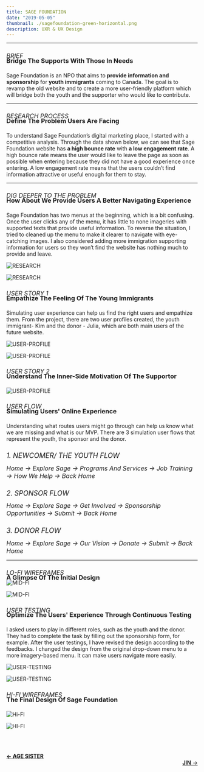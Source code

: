 ```yaml
---
title: SAGE FOUNDATION
date: "2019-05-05"
thumbnail: ./sagefoundation-green-horizontal.png
description: UXR & UX Design
---
```


---

<h6 style=" font-size: 16px; margin-bottom:-30px; text-transform:uppercase">
BRIEF </h6>

<h3 style="margin-bottom:20px; text-transform:capitalize">
Bridge the supports with those in needs</h3>

Sage Foundation is an NPO that aims to <b>provide information and sponsorship</b> for <b>youth immigrants</b> coming to Canada. The goal is to revamp the old website and to create a more user-friendly platform which will bridge both the youth and the supporter who would like to contribute.

---

<h6 style=" font-size: 16px; margin-bottom:-30px; text-transform:uppercase">
Research Process </h6>

<h3 style="margin-bottom:20px; text-transform:capitalize">
Define the Problem Users are Facing</h3>

To understand Sage Foundation’s digital marketing place, I started with a competitive analysis. Through the data shown below, we can see that Sage Foundation website has <b>a high bounce rate</b> with <b>a low engagement rate</b>. A high bounce rate means the user would like to leave the page as soon as possible when entering because they did not have a good experience once entering. A low engagement rate means that the users couldn’t find information attractive or useful enough for them to stay.

---

<h6 style=" font-size: 16px; margin-bottom:-30px; text-transform:uppercase">
dig deeper to the problem </h6>

<h3 style="margin-bottom:20px; text-transform:capitalize">
How about we provide users a better navigating experience </h3>

Sage Foundation has two menus at the beginning, which is a bit confusing. Once the user clicks any of the menu, it has little to none imageries with supported texts that provide useful information. To reverse the situation, I tried to cleaned up the menu to make it clearer to navigate with eye-catching images. I also considered adding more immigration supporting information for users so they won’t find the website has nothing much to provide and leave.

<div class="kg-card kg-image-card kg-width-wide">

![RESEARCH](./sage-foundation.005.png)

</div>

<div class="kg-card kg-image-card kg-width-wide">

![RESEARCH](./sage-foundation.006.png)

</div>

<h6 style=" font-size: 16px; margin-bottom:-30px; text-transform:uppercase">
User story 1</h6>

<h3 style="margin-bottom:20px; text-transform:capitalize">
Empathize the Feeling of the Young Immigrants</h3>

Simulating user experience can help us find the right users and empathize them. From the project, there are two user profiles created, the youth immigrant- Kim and the donor - Julia, which are both main users of the future website.

<div class="kg-card kg-image-card kg-width-wide">

![USER-PROFILE](./sage-foundation.007.png)

</div>

<div class="kg-card kg-image-card kg-width-wide">

![USER-PROFILE](./sage-foundation.008.png)

</div>

<h6 style=" font-size: 16px; margin-bottom:-30px; text-transform:uppercase">
User story 2</h6>

<h3 style="margin-bottom:20px; text-transform:capitalize">
Understand the inner-side motivation of the supportor</h3>

<div class="kg-card kg-image-card kg-width-wide">

![USER-PROFILE](./sage-foundation.009.png)

</div>

<h6 style=" font-size: 16px; margin-bottom:-30px; text-transform:uppercase">
User flow </h6>

<h3 style="margin-bottom:20px; text-transform:capitalize">
Simulating Users' Online Experience</h3>

Understanding what routes users might go through can help us know what we are missing and what is our MVP. There are 3 simulation user flows that represent the youth, the sponsor and the donor.</br>

<h6 style=" font-size: 18px; margin-bottom:-10px; text-transform:uppercase">
1. Newcomer/ The Youth Flow </h6>

<h6 style=" font-size: 16px; margin-bottom:10px; text-transform:capitalize">
Home &#8594; Explore Sage &#8594; Programs and Services &#8594; Job Training &#8594; How We help &#8594; Back home </h6>

<h6 style=" font-size: 18px; margin-bottom:-10px; text-transform:uppercase">
2. Sponsor Flow </h6>

<h6 style=" font-size: 16px; margin-bottom:10px; text-transform:capitalize">
Home &#8594; Explore Sage &#8594; Get Involved &#8594; Sponsorship Opportunities &#8594; Submit &#8594; Back home </h6>

<h6 style=" font-size: 18px; margin-bottom:-10px; text-transform:uppercase">
3. Donor Flow </h6>

<h6 style=" font-size: 16px; margin-bottom:10px; text-transform:capitalize">
Home &#8594; Explore Sage &#8594; Our vision &#8594; donate &#8594; Submit &#8594; Back home </h6>

---

<h6 style=" font-size: 16px; margin-bottom:-30px; text-transform:uppercase">
Lo-fi wireframes </h6>

<h3 style="margin-bottom:20px; text-transform:capitalize">
A Glimpse Of The Initial design</h3>

<div class="kg-card kg-image-card kg-width-wide" style="margin-top:-25px">

![MID-FI](./sage-foundation.013.png)

</div>

<div class="kg-card kg-image-card kg-width-wide">

![MID-FI](./sage-foundation.014.png)

</div>

<h6 style=" font-size: 16px; margin-bottom:-30px; text-transform:uppercase">
User testing </h6>

<h3 style="margin-bottom:20px; text-transform:capitalize">
Optimize the users' experience through continuous testing</h3>

I asked users to play in different roles, such as the youth and the donor. They had to complete the task by filling out the sponsorship form, for example. After the user testings, I have revised the design according to the feedbacks. I changed the design from the original drop-down menu to a more imagery-based menu. It can make users navigate more easily.

<div class="kg-card kg-image-card kg-width-wide">

![USER-TESTING](./sage-foundation015.png)

</div>

<div class="kg-card kg-image-card kg-width-wide">

![USER-TESTING](./sage-foundation.016.png)

</div>

<h6 style=" font-size: 16px; margin-bottom:-30px; text-transform:uppercase">
Hi-fi wireframes </h6>

<h3 style="margin-bottom:20px; text-transform:capitalize">
The Final Design of Sage Foundation</h3>

<div class="kg-card kg-image-card kg-width-wide">

![Hi-FI](./sage-foundation.019.png)

</div>

<div class="kg-card kg-image-card kg-width-wide">

![HI-FI](./sage-foundation020.png)

</div>

<br/><br/>

<div style="text-align-last:start;">
  <a href='/age-sister'>
    <b>&#8592; AGE SISTER</b>
  </a>
</div>

<div style=text-align-last:end>
  
<a href='/JIN'>
       <b>JIN</b> &#8594; 
      </a>
</div>
